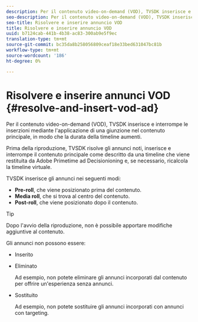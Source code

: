 ```yaml
---
description: Per il contenuto video-on-demand (VOD), TVSDK inserisce e interrompe le inserzioni mediante l'applicazione di una giunzione nel contenuto principale, in modo che la durata della timeline aumenti.
seo-description: Per il contenuto video-on-demand (VOD), TVSDK inserisce e interrompe le inserzioni mediante l'applicazione di una giunzione nel contenuto principale, in modo che la durata della timeline aumenti.
seo-title: Risolvere e inserire annuncio VOD
title: Risolvere e inserire annuncio VOD
uuid: b7124cab-441b-4b38-ac83-300ab9e5f9ec
translation-type: tm+mt
source-git-commit: bc35da8b258056809ceaf18e33bed631047bc81b
workflow-type: tm+mt
source-wordcount: '186'
ht-degree: 0%

---
```



# Risolvere e inserire annunci VOD {#resolve-and-insert-vod-ad}

Per il contenuto video-on-demand (VOD), TVSDK inserisce e interrompe le inserzioni mediante l&#39;applicazione di una giunzione nel contenuto principale, in modo che la durata della timeline aumenti.

Prima della riproduzione, TVSDK risolve gli annunci noti, inserisce e interrompe il contenuto principale come descritto da una timeline che viene restituita da  Adobe Primetime ad Decisionioning e, se necessario, ricalcola la timeline virtuale.

TVSDK inserisce gli annunci nei seguenti modi:

* **Pre-roll**, che viene posizionato prima del contenuto.
* **Media roll**, che si trova al centro del contenuto.
* **Post-roll**, che viene posizionato dopo il contenuto.

>[!TIP]
>
>Dopo l&#39;avvio della riproduzione, non è possibile apportare modifiche aggiuntive al contenuto.

Gli annunci non possono essere:

* Inserito
* Eliminato

   Ad esempio, non potete eliminare gli annunci incorporati dal contenuto per offrire un&#39;esperienza senza annunci.
* Sostituito

   Ad esempio, non potete sostituire gli annunci incorporati con annunci con targeting.